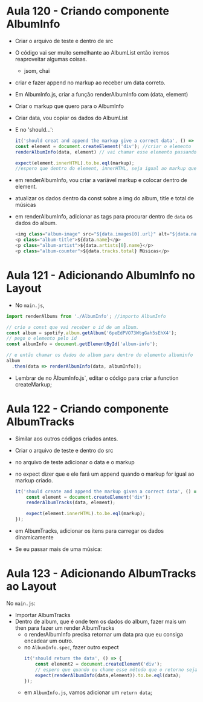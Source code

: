 # Aula 120 - Criando componente AlbumInfo

- Criar o arquivo de teste e dentro de src
- O código vai ser muito semelhante ao AlbumList então iremos reaproveitar algumas coisas.
    - jsom, chai

- criar e fazer append no markup ao receber um data correto.
- Em AlbumInfo.js, criar a função renderAlbumInfo com (data, element)
- Criar o markup que quero para o AlbumInfo
- Criar data, vou copiar os dados do AlbumList
- E no 'should...':

    ```js
    it('should creat and append the markup give a correct data', () => {
    const element = document.createElement('div'); //criar o elemento
    renderAlbumInfo(data, element) // vai chamar esse elemento passando estes paramentros

    expect(element.innerHTML).to.be.eql(markup);
    //espero que dentro do element, innerHTML, seja igual ao markup que vou criar.
    ```

- em renderAlbumInfo, vou criar a variável markup e colocar dentro de element.
- atualizar os dados dentro da const sobre a img do album, title e total de músicas
- em renderAlbumInfo, adicionar as tags para procurar dentro de `data` os dados do album.

    ```js
    <img class="album-image" src="${data.images[0].url}" alt="${data.name}">
    <p class="album-title">${data.name}</p>
    <p class="album-artist">${data.artists[0].name}</p>
    <p class="album-counter">${data.tracks.total} Músicas</p>
    ```


# Aula 121 - Adicionando AlbumInfo no Layout

- No `main.js`, 

```js
import renderAlbums from './AlbumInfo'; //importo AlbumInfo

// crio a const que vai receber o id de um album.
const album = spotify.album.getAlbum('6peEdPVO73WtgGah5sEhX4'); 
// pego o elemento pelo id
const albumInfo = document.getElementById('album-info');

// e então chamar os dados do album para dentro do elemento albuminfo
album
  .then(data => renderAlbumInfo(data, albumInfo));
```

- Lembrar de no ÀlbumInfo.js`, editar o código para criar a function createMarkup;


# Aula 122 - Criando componente AlbumTracks


- Similar aos outros códigos criados antes.
- Criar o arquivo de teste e dentro do src
- no arquivo de teste adicionar o data e o markup
- no expect dizer que e ele fará um append quando o markup for igual ao markup criado.

    ```js
    it('should create and append the markup given a correct data', () => {
        const element = document.createElement('div');
        renderAlbumTracks(data, element);

        expect(element.innerHTML).to.be.eql(markup);
    });
    ```

- em AlbumTracks, adicionar os itens para carregar os dados dinamicamente

- Se eu passar mais de uma música:


# Aula 123 - Adicionando AlbumTracks ao Layout

No `main.js`:
  - Importar AlbumTracks 
  - Dentro de album, que é onde tem os dados do album, fazer mais um then para fazer um render AlbumTracks
    - o renderAlbumInfo precisa retornar um data pra que eu consiga encadear um outro.
    - no `AlbumInfo.spec`, fazer outro expect
        ```js
        it('should return the data', () => {
            const element2 = document.createElement('div');
            // espero que quando eu chame esse método que o retorno seja igual a data que ele tá recendo.
            expect(renderAlbumInfo(data,element)).to.be.eql(data); 
        });
        ```
    - em `AlbumInfo.js`, vamos adicionar um `return data`;